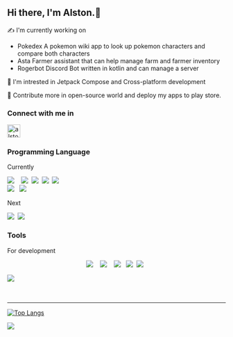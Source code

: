 
## Hi there, I'm Alston.👋            
                                      
✍ I'm currently working on

 - Pokedex
A pokemon wiki app to look up pokemon characters and compare both characters  
 - Asta
 Farmer assistant that can help manage farm and farmer inventory
 - Rogerbot
 Discord Bot written in kotlin and can manage a server 
 
👀 I'm intrested in Jetpack Compose and Cross-platform development

🎯 Contribute more in open-source world and deploy my apps to play store.

### Connect with me in

[<img align="center" alt="alstonargodi | Twitter" width="30px" src="https://cdn.jsdelivr.net/npm/simple-icons@v3/icons/twitter.svg" />][twitter]

### Programming Language 

Currently

<p align="center">

  <img src="https://img.shields.io/badge/kotlin-%230095D5.svg?style=for-the-badge&logo=kotlin&logoColor=white"/>&nbsp;&nbsp;&nbsp; <img src="https://img.shields.io/badge/javascript-%23323330.svg?style=for-the-badge&logo=javascript&logoColor=%23F7DF1E"/>&nbsp;&nbsp;<img src="https://img.shields.io/badge/css3-%231572B6.svg?style=for-the-badge&logo=css3&logoColor=white"/>&nbsp;&nbsp;<img src="https://img.shields.io/badge/html5-%23E34F26.svg?style=for-the-badge&logo=html5&logoColor=white"/>&nbsp;&nbsp;<img src="https://img.shields.io/badge/python-3670A0?style=for-the-badge&logo=python&logoColor=ffdd54"/>&nbsp;&nbsp;    
 <img src="https://img.shields.io/badge/java-%23ED8B00.svg?style=for-the-badge&logo=java&logoColor=white"/>&nbsp;&nbsp;&nbsp;<img src="https://img.shields.io/badge/c++-%2300599C.svg?style=for-the-badge&logo=c%2B%2B"/>&nbsp;&nbsp;
  
  Next
  
<img src="https://img.shields.io/badge/dart-%230175C2.svg?style=for-the-badge&logo=dart&logoColor=white"/>&nbsp;&nbsp;<img src="https://img.shields.io/badge/go-%2300ADD8.svg?style=for-the-badge&logo=go&logoColor=white"/>&nbsp;&nbsp;

</p>

### Tools 

For development

<p align="center">
  <img src="https://img.shields.io/badge/Android%20Studio-3DDC84.svg?style=for-the-badge&logo=android-studio&logoColor=white" />&nbsp;&nbsp;&nbsp;
  <img src="https://img.shields.io/badge/IntelliJIDEA-000000.svg?style=for-the-badge&logo=intellij-idea&logoColor=white"/>&nbsp;&nbsp;&nbsp;
<img src="https://img.shields.io/badge/Visual%20Studio%20Code-0078d7.svg?style=for-the-badge&logo=visual-studio-code&logoColor=white"/>&nbsp;&nbsp;&nbsp;<img src="https://img.shields.io/badge/pycharm-143?style=for-the-badge&logo=pycharm&logoColor=black&color=black&labelColor=green"/>&nbsp;&nbsp;<img src="https://img.shields.io/badge/jupyter-%23FA0F00.svg?style=for-the-badge&logo=jupyter&logoColor=white"/>&nbsp;&nbsp;
</p>
<img src="https://img.shields.io/badge/Postman-FF6C37?style=for-the-badge&logo=postman&logoColor=white"/>&nbsp;&nbsp;
</p>

<br />

---
[![Top Langs](https://github-readme-stats.vercel.app/api/top-langs/?username=Alstonargodi&show_icons=true&hide_border=true)](https://github.com/Alstonargodi)


![](https://komarev.com/ghpvc/?username=rogerboto&color=blue)

[twitter]: https://twitter.com/ArgodiI

